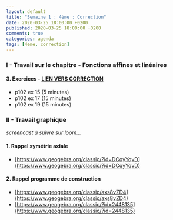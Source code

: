 ```yaml
---
layout: default
title: "Semaine 1 : 4ème : Correction"
date: 2020-03-25 18:00:00 +0200
published: 2020-03-25 18:00:00 +0200
comments: true
categories: agenda
tags: [4eme, correction]
---
```


### I - Travail sur le chapitre - Fonctions affines et linéaires

#### 3. Exercices - [LIEN VERS CORRECTION](/assets/doc/4eme/S1/4c1-continuite-cor.pdf)

* p102 ex 15 (5 minutes)
* p102 ex 17 (15 minutes)
* p102 ex 19 (15 minutes)

### II - Travail graphique

*screencast à suivre sur loom...*

#### 1. Rappel symétrie axiale

* [https://www.geogebra.org/classic/?id=DCqyYqvD](https://www.geogebra.org/classic/?id=DCqyYqvD)

#### 2. Rappel programme de construction 

* [https://www.geogebra.org/classic/axs8vZD4](https://www.geogebra.org/classic/axs8vZD4)
* [https://www.geogebra.org/classic/?id=2448135](https://www.geogebra.org/classic/?id=2448135)